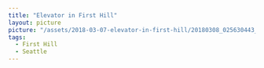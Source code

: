```yaml
---
title: "Elevator in First Hill"
layout: picture
picture: "/assets/2018-03-07-elevator-in-first-hill/20180308_025630443_iOS.jpg"
tags:
  - First Hill
  - Seattle
---
```

